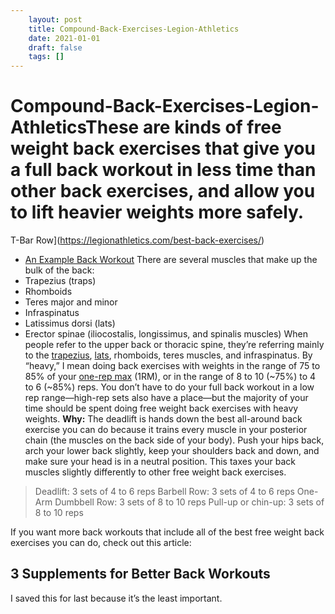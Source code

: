 ```yaml
---
 	layout: post
 	title: Compound-Back-Exercises-Legion-Athletics
 	date: 2021-01-01
 	draft: false
 	tags: []
---
```


# Compound-Back-Exercises-Legion-AthleticsThese are kinds of free weight back exercises that give you a full back workout in less time than other back exercises, and allow you to lift heavier weights more safely.
T-Bar Row](https://legionathletics.com/best-back-exercises/)
- [An Example Back Workout](https://legionathletics.com/best-back-exercises/)
There are several muscles that make up the bulk of the back:
- Trapezius (traps)
- Rhomboids
- Teres major and minor
- Infraspinatus
- Latissimus dorsi (lats)
- Erector spinae (iliocostalis, longissimus, and spinalis muscles)
When people refer to the upper back or thoracic spine, they’re referring mainly to the [trapezius](https://legionathletics.com/trap-exercises/), [lats](https://legionathletics.com/lat-exercises/), rhomboids, teres muscles, and infraspinatus.
By “heavy,” I mean doing back exercises with weights in the range of 75 to 85% of your [one-rep max](https://legionathletics.com/tools/1rm-calculator/) (1RM), or in the range of 8 to 10 (~75%) to 4 to 6 (~85%) reps.
You don’t have to do your full back workout in a low rep range—high-rep sets also have a place—but the majority of your time should be spent doing free weight back exercises with heavy weights.
**Why:** The deadlift is hands down the best all-around back exercise you can do because it trains every muscle in your posterior chain (the muscles on the back side of your body).
Push your hips back, arch your lower back slightly, keep your shoulders back and down, and make sure your head is in a neutral position.
This taxes your back muscles slightly differently to other free weight back exercises.
> Deadlift: 3 sets of 4 to 6 reps Barbell Row: 3 sets of 4 to 6 reps One-Arm Dumbbell Row: 3 sets of 8 to 10 reps Pull-up or chin-up: 3 sets of 8 to 10 reps
>
If you want more back workouts that include all of the best free weight back exercises you can do, check out this article:
## **3 Supplements for Better Back Workouts**
I saved this for last because it’s the least important.
